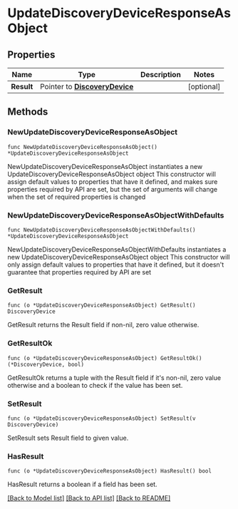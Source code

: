 # UpdateDiscoveryDeviceResponseAsObject

## Properties

Name | Type | Description | Notes
------------ | ------------- | ------------- | -------------
**Result** | Pointer to [**DiscoveryDevice**](DiscoveryDevice.md) |  | [optional] 

## Methods

### NewUpdateDiscoveryDeviceResponseAsObject

`func NewUpdateDiscoveryDeviceResponseAsObject() *UpdateDiscoveryDeviceResponseAsObject`

NewUpdateDiscoveryDeviceResponseAsObject instantiates a new UpdateDiscoveryDeviceResponseAsObject object
This constructor will assign default values to properties that have it defined,
and makes sure properties required by API are set, but the set of arguments
will change when the set of required properties is changed

### NewUpdateDiscoveryDeviceResponseAsObjectWithDefaults

`func NewUpdateDiscoveryDeviceResponseAsObjectWithDefaults() *UpdateDiscoveryDeviceResponseAsObject`

NewUpdateDiscoveryDeviceResponseAsObjectWithDefaults instantiates a new UpdateDiscoveryDeviceResponseAsObject object
This constructor will only assign default values to properties that have it defined,
but it doesn't guarantee that properties required by API are set

### GetResult

`func (o *UpdateDiscoveryDeviceResponseAsObject) GetResult() DiscoveryDevice`

GetResult returns the Result field if non-nil, zero value otherwise.

### GetResultOk

`func (o *UpdateDiscoveryDeviceResponseAsObject) GetResultOk() (*DiscoveryDevice, bool)`

GetResultOk returns a tuple with the Result field if it's non-nil, zero value otherwise
and a boolean to check if the value has been set.

### SetResult

`func (o *UpdateDiscoveryDeviceResponseAsObject) SetResult(v DiscoveryDevice)`

SetResult sets Result field to given value.

### HasResult

`func (o *UpdateDiscoveryDeviceResponseAsObject) HasResult() bool`

HasResult returns a boolean if a field has been set.


[[Back to Model list]](../README.md#documentation-for-models) [[Back to API list]](../README.md#documentation-for-api-endpoints) [[Back to README]](../README.md)


